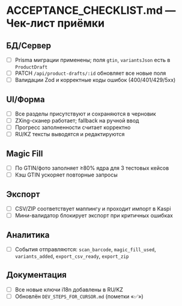 # ACCEPTANCE_CHECKLIST.md — Чек-лист приёмки

## БД/Сервер
- [ ] Prisma миграции применены; поля `gtin`, `variantsJson` есть в `ProductDraft`
- [ ] PATCH `/api/product-drafts/:id` обновляет все новые поля
- [ ] Валидации Zod и корректные коды ошибок (400/401/429/5xx)

## UI/Форма
- [ ] Все разделы присутствуют и сохраняются в черновик
- [ ] ZXing-сканер работает; fallback на ручной ввод
- [ ] Прогресс заполненности считает корректно
- [ ] RU/KZ тексты выводятся и редактируются

## Magic Fill
- [ ] По GTIN/фото заполняет ≥80% ядра для 3 тестовых кейсов
- [ ] Кэш GTIN ускоряет повторные запросы

## Экспорт
- [ ] CSV/ZIP соответствует маппингу и проходит импорт в Kaspi
- [ ] Мини-валидатор блокирует экспорт при критичных ошибках

## Аналитика
- [ ] События отправляются: `scan_barcode`, `magic_fill_used`, `variants_added`, `export_csv_ready`, `export_zip`

## Документация
- [ ] Все новые ключи i18n добавлены в RU/KZ
- [ ] Обновлён `DEV_STEPS_FOR_CURSOR.md` (пометки «✅»)